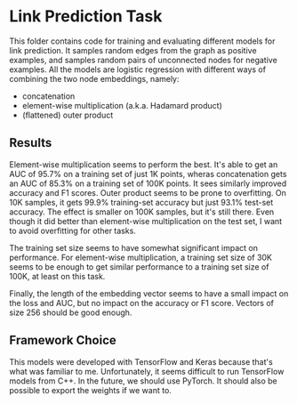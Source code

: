# Link Prediction Task

This folder contains code for training and evaluating different models for link
prediction. It samples random edges from the graph as positive examples, and
samples random pairs of unconnected nodes for negative examples. All the models
are logistic regression with different ways of combining the two node
embeddings, namely:
 * concatenation
 * element-wise multiplication (a.k.a. Hadamard product)
 * (flattened) outer product

## Results

Element-wise multiplication seems to perform the best. It's able to get an AUC
of 95.7% on a training set of just 1K points, wheras concatenation gets an AUC
of 85.3% on a training set of 100K points. It sees similarly improved accuracy
and F1 scores. Outer product seems to be prone to overfitting. On 10K samples,
it gets 99.9% training-set accuracy but just 93.1% test-set accuracy. The effect
is smaller on 100K samples, but it's still there. Even though it did better than
element-wise multiplication on the test set, I want to avoid overfitting for
other tasks.

The training set size seems to have somewhat significant impact on performance.
For element-wise multiplication, a training set size of 30K seems to be enough
to get similar performance to a training set size of 100K, at least on this
task.

Finally, the length of the embedding vector seems to have a small impact on the
loss and AUC, but no impact on the accuracy or F1 score. Vectors of size 256
should be good enough.

## Framework Choice

This models were developed with TensorFlow and Keras because that's what was
familiar to me. Unfortunately, it seems difficult to run TensorFlow models from
C++. In the future, we should use PyTorch. It should also be possible to export
the weights if we want to.
